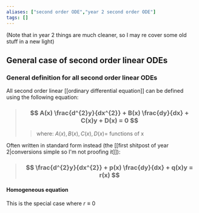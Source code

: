 ```yaml
---
aliases: ["second order ODE","year 2 second order ODE"]
tags: []
---
```

(Note that in year 2 things are much cleaner, so I may re cover some old stuff in a new light)

## General case of second order linear ODEs

### General definition for all second order linear ODEs

All second order linear [[ordinary differential equation]] can be defined using the following equation:

> ### $$ A(x) \frac{d^{2}y}{dx^{2}} + B(x) \frac{dy}{dx} + C(x)y + D(x) = 0 $$ 
>> where:
>> $A(x), B(x), C(x), D(x) =$ functions of x

Often written in standard form instead (the [[first shitpost of year 2|conversions simple so I'm not proofing it]]):

> ### $$ \frac{d^{2}y}{dx^{2}} + p(x) \frac{dy}{dx} + q(x)y = r(x) $$ 

#### Homogeneous equation

This is the special case where $r \equiv 0$
